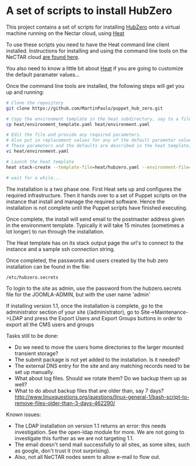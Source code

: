 A set of scripts to install HubZero
===================================

This project contains a set of scripts for installing [HubZero](https://hubzero.org) onto a virtual machine
running on the Nectar cloud, using [Heat](https://support.rc.nectar.org.au/docs/heat)

To use these scripts you need to have the Heat command line client installed. Instructions for installing and using
the command line tools on the NeCTAR cloud [are found here](https://support.rc.nectar.org.au/docs/installing-command-line-tools).

You also need to know a little bit about [Heat](https://support.rc.nectar.org.au/docs/heat) if you are
going to customize the default paramater values...

Once the command line tools are installed, the following steps will get you up and running:

```bash
# Clone the repository
git clone https://github.com/MartinPaulo/puppet_hub_zero.git

# Copy the environment template in the heat subdirectory, say to a file named 'environment.yaml'
cp heat/environment_template.yaml heat/environment.yaml

# Edit the file and provide any required parameters.
# Also put in replacement values for any of the default parameter values that are not acceptable.
# These parameters and the defaults are described in the heat template, heat/hubzero.yaml
vi heat/environment.yaml

# Launch the heat template
heat stack-create --template-file=heat/hubzero.yaml --environment-file=heat/environment.yaml a_suitable_name

# wait for a while...
```

The installation is a two phase one. First Heat sets up and configures the required infrastructure. Then it hands
over to a set of Puppet scripts on the instance that install and manage the required software. Hence the installation
is not complete until the Puppet scripts have finished executing.

Once complete, the install will send email to the postmaster address given in the environment template.
Typically it will take 15 minutes (sometimes a lot longer) to run through the installation.

The Heat template has on its stack output page the url's to connect to the instance and a sample ssh connection string.

Once completed, the passwords and users created by the hub zero installation can be found in the file:

```bash
/etc/hubzero.secrets
```

To login to the site as admin, use the password from the hubzero.secrets file for the JOOMLA-ADMIN, but with the
user name 'admin'

If installing version 1.1, once the installation is complete, go to the administrator section of your site
(/administrator), go to Site->Maintenance->LDAP and press the Export Users and Export Groups buttons
in order to export all the CMS users and groups

Tasks still to be done:
- Do we need to move the users home directories to the larger mounted transient storage?
- The submit package is not yet added to the installation. Is it needed?
- The external DNS entry for the site and any matching records need to be set up manually.
- What about log files. Should we rotate them? Do we backup them up as well?
- What to do about backup files that are older than, say  7 days?
http://www.linuxquestions.org/questions/linux-general-1/bash-script-to-remove-files-older-than-3-days-462290/

Known issues:
- The LDAP installation on version 1.1 returns an error: this needs investigation. See the open-ldap module for more.
  We are not going to investigate this further as we are not targeting 1.1.
- The email doesn't send mail successfully to all sites, as some sites, such as google, don't trust it (not surprising).
- Also, not all NeCTAR nodes seem to allow e-mail to flow out.